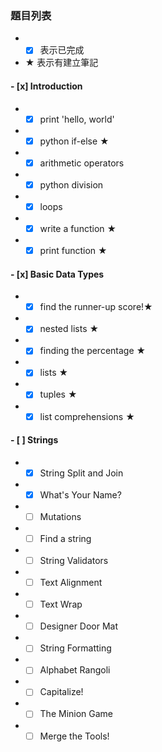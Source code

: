 ### 題目列表 
- - [x] 表示已完成
- ★ 表示有建立筆記
#### - [x] Introduction 
* - [x] print 'hello, world'
* - [x] python if-else ★
* - [x] arithmetic operators
* - [x] python division
* - [x] loops
* - [x] write a function ★
* - [x] print function ★
#### - [x] Basic Data Types
* - [x] find the runner-up score!★
* - [x] nested lists ★
* - [x] finding the percentage ★
* - [x] lists ★
* - [x] tuples ★
* - [x] list comprehensions ★
#### - [ ] Strings
* - [x] String Split and Join
* - [x] What's Your Name?
* - [ ] Mutations
* - [ ] Find a string
* - [ ] String Validators
* - [ ] Text Alignment
* - [ ] Text Wrap
* - [ ] Designer Door Mat
* - [ ] String Formatting
* - [ ] Alphabet Rangoli
* - [ ] Capitalize!
* - [ ] The Minion Game
* - [ ] Merge the Tools!
